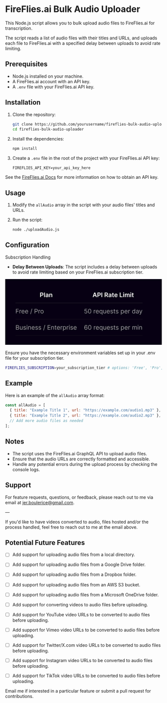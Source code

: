 # FireFlies.ai Bulk Audio Uploader

This Node.js script allows you to bulk upload audio files to FireFlies.ai for transcription.

The script reads a list of audio files with their titles and URLs, and uploads each file to FireFlies.ai with a specified delay between uploads to avoid rate limiting.

## Prerequisites

- Node.js installed on your machine.
- A FireFlies.ai account with an API key.
- A `.env` file with your FireFlies.ai API key.

## Installation

1. Clone the repository:

   ```bash or zsh
   git clone https://github.com/yourusername/fireflies-bulk-audio-uploader.git
   cd fireflies-bulk-audio-uploader
   ```

2. Install the dependencies:

   ```bash or zsh
   npm install
   ```

3. Create a `.env` file in the root of the project with your FireFlies.ai API key:

   ```
   FIREFLIES_API_KEY=your_api_key_here
   ```
See the [FireFlies.ai Docs](https://docs.fireflies.ai/getting-started/quickstart) for more information on how to obtain an API key.

## Usage

1. Modify the `allAudio` array in the script with your audio files' titles and URLs.

2. Run the script:

   ```bash
   node ./uploadAudio.js
   ```

## Configuration

Subscription Handling

- **Delay Between Uploads**: The script includes a delay between uploads to avoid rate limiting based on your FireFlies.ai subscription tier.

![FireFlies.AI rate limits table.](./rate-limit.png)

Ensure you have the necessary environment variables set up in your .env file for your subscription tier.

```bash
FIREFLIES_SUBSCRIPTION=your_subscription_tier # options: 'Free', 'Pro', 'Business', 'Enterprise'
```

## Example

Here is an example of the `allAudio` array format:

```javascript
const allAudio = [
  { title: "Example Title 1", url: "https://example.com/audio1.mp3" },
  { title: "Example Title 2", url: "https://example.com/audio2.mp3" },
  // Add more audio files as needed
];
```

## Notes

- The script uses the FireFlies.ai GraphQL API to upload audio files.
- Ensure that the audio URLs are correctly formatted and accessible.
- Handle any potential errors during the upload process by checking the console logs.

## Support

For feature requests, questions, or feedback, please reach out to me via email at [jer.boulerice@gmail.com](mailto:jer.boulerice@gmail.com).

––

If you'd like to have videos converted to audio, files hosted and/or the process handled, feel free to reach out to me at the email above.

## Potential Future Features
- [ ] Add support for uploading audio files from a local directory.
- [ ] Add support for uploading audio files from a Google Drive folder.
- [ ] Add support for uploading audio files from a Dropbox folder.
- [ ] Add support for uploading audio files from an AWS S3 bucket.
- [ ] Add support for uploading audio files from a Microsoft OneDrive folder.

- [ ] Add support for converting videos to audio files before uploading.
- [ ] Add support for YouTube video URLs to be converted to audio files before uploading.
- [ ] Add support for Vimeo video URLs to be converted to audio files before uploading.

- [ ] Add support for Twitter/X.com video URLs to be converted to audio files before uploading.
- [ ] Add support for Instagram video URLs to be converted to audio files before uploading.
- [ ] Add support for TikTok video URLs to be converted to audio files before uploading.

Email me if interested in a particular feature or submit a pull request for contributions.
